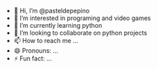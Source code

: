- 👋 Hi, I’m @pasteldepepino
- 👀 I’m interested in programing and video games
- 🌱 I’m currently learning python
- 💞️ I’m looking to collaborate on python projects
- 📫 How to reach me ...
- 😄 Pronouns: ...
- ⚡ Fun fact: ...

<!---
pasteldepepino/pasteldepepino is a ✨ special ✨ repository because its `README.md` (this file) appears on your GitHub profile.
You can click the Preview link to take a look at your changes.
--->
